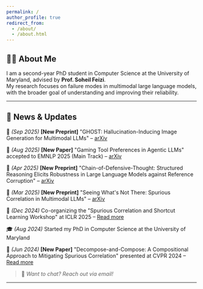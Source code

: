 ```yaml
---
permalink: /
author_profile: true
redirect_from: 
  - /about/
  - /about.html
---
```


## 🧑‍💻 About Me  
I am a second-year PhD student in Computer Science at the University of Maryland, advised by **Prof. Soheil Feizi**.  
My research focuses on failure modes in multimodal large language models, with the broader goal of understanding and improving their reliability.

---

## 📰 News & Updates  
🎉 *(Sep 2025)*  **[New Preprint]** "GHOST: Hallucination-Inducing Image Generation for Multimodal LLMs" – [arXiv]([https://arxiv.org/abs/2505.18135](https://arxiv.org/pdf/2509.25178))

🎉 *(Aug 2025)*  **[New Paper]** "Gaming Tool Preferences in Agentic LLMs" accepted to EMNLP 2025 (Main Track) – [arXiv](https://arxiv.org/abs/2505.18135)

🎉 *(Apr 2025)*  **[New Preprint]** "Chain-of-Defensive-Thought: Structured Reasoning Elicits Robustness in Large Language Models against Reference Corruption" – [arXiv](https://arxiv.org/abs/2504.20769)

🎉 *(Mar 2025)*  **[New Preprint]** "Seeing What's Not There: Spurious Correlation in Multimodal LLMs" – [arXiv](https://arxiv.org/abs/2503.08884) 

📢 *(Dec 2024)*  Co-organizing the "Spurious Correlation and Shortcut Learning Workshop" at ICLR 2025 – [Read more](https://scslworkshop.github.io)  

🎓 *(Aug 2024)*  Started my PhD in Computer Science at the University of Maryland  

🎉 *(Jun 2024)*  **[New Paper]** "Decompose-and-Compose: A Compositional Approach to Mitigating Spurious Correlation" presented at CVPR 2024 – [Read more](https://cvpr.thecvf.com/virtual/2024/poster/30981) 

> 📌 *Want to chat? Reach out via email!*  

---

<!--
## 🔗 Quick Links  
📄 [Google Scholar](#) | 🔬 [Research](#) | 📂 [Publications](#) | 📝 [Blog](#)  

-->
